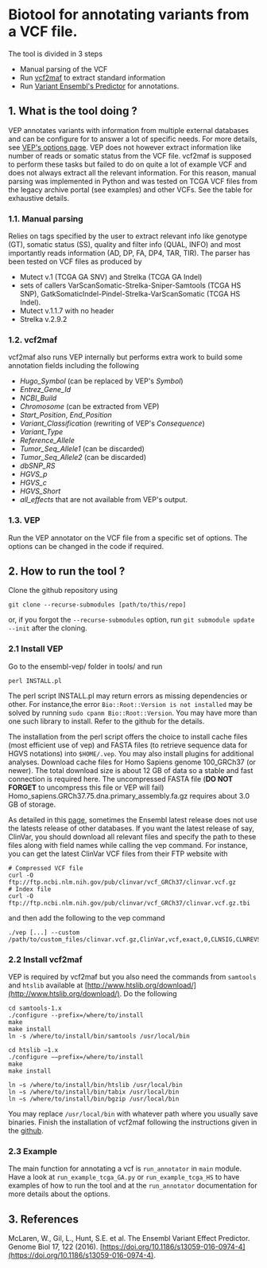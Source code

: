 # Biotool for annotating variants from a VCF file.

The tool is divided in 3 steps
- Manual parsing of the VCF
- Run [vcf2maf](https://github.com/mskcc/vcf2maf) to extract standard information 
- Run [Variant Ensembl's Predictor](https://www.ensembl.org/info/docs/tools/vep/index.html) for annotations. 

## 1. What is the tool doing ?

VEP annotates variants with information from multiple external databases and can be configure for to answer a lot of
specific needs. For more details, see [VEP's options
page](https://www.ensembl.org/info/docs/tools/vep/script/vep_options.html). VEP does not however extract information
like number of reads or somatic status from the VCF file. vcf2maf is supposed to perform these tasks but failed to do on
quite a lot of example VCF and does not always extract all the relevant information. For this reason, manual parsing was
implemented in Python and was tested on TCGA VCF files from the legacy archive portal (see examples) and other VCFs. See
the table for exhaustive details.

### 1.1. Manual parsing

Relies on tags specified by the user to extract relevant info like genotype (GT), somatic status (SS), quality and
filter info (QUAL, INFO) and most importantly reads information (AD, DP, FA, DP4, TAR, TIR). The parser has been tested
on VCF files as produced by
- Mutect v.1 (TCGA GA SNV) and Strelka (TCGA GA Indel)
- sets of callers VarScanSomatic-Strelka-Sniper-Samtools (TCGA HS SNP), GatkSomaticIndel-Pindel-Strelka-VarScanSomatic
  (TCGA HS Indel).
- Mutect v.1.1.7 with no header
- Strelka v.2.9.2

### 1.2. vcf2maf

vcf2maf also runs VEP internally but performs extra work to build some annotation fields including the following
- *Hugo_Symbol* (can be replaced by VEP's *Symbol*)
- *Entrez_Gene_Id*
- *NCBI_Build*
- *Chromosome* (can be extracted from VEP)
- *Start_Position*, *End_Position*
- *Variant_Classification* (rewriting of VEP's *Consequence*)
- *Variant_Type*
- *Reference_Allele*
- *Tumor_Seq_Allele1* (can be discarded)
- *Tumor_Seq_Allele2* (can be discarded)
- *dbSNP_RS*
- *HGVS_p*
- *HGVS_c*
- *HGVS_Short*
- *all_effects*
that are not available from VEP's output.

### 1.3. VEP

Run the VEP annotator on the VCF file from a specific set of options. The options can be changed in the code if required.

## 2. How to run the tool ?

Clone the github repository using

```
git clone --recurse-submodules [path/to/this/repo]
```

or, if you forgot the `--recurse-submodules` option, run `git submodule update --init` after the cloning.

### 2.1 Install VEP

Go to the ensembl-vep/ folder in tools/ and run

```
perl INSTALL.pl
```

The perl script INSTALL.pl may return errors as missing dependencies or other. For instance,the error
`Bio::Root::Version is not installed` may be solved by running `sudo cpanm Bio::Root::Version`. You may have more than
one such library to install. Refer to the github for the details.

The installation from the perl script offers the choice to install cache files (most efficient use of vep) and FASTA
files (to retrieve sequence data for HGVS notations) into `$HOME/.vep`. You may also install plugins for additional
analyses. Download cache files for Homo Sapiens genome 100_GRCh37 (or newer). The total download size is about 12 GB of
data so a stable and fast connection is required here. The uncompressed FASTA file (**DO NOT FORGET** to uncompress this
file or VEP will fail) Homo_sapiens.GRCh37.75.dna.primary_assembly.fa.gz requires about 3.0 GB of storage.

As detailed in this [page](https://m.ensembl.org/info/docs/tools/vep/script/vep_custom.html), sometimes the Ensembl
latest release does not use the latests release of other databases. If you want the latest release of say, ClinVar, you
should download all relevant files and specify the path to these files along with field names while calling the vep
command. For instance, you can get the latest ClinVar VCF files from their FTP website with

```
# Compressed VCF file
curl -O ftp://ftp.ncbi.nlm.nih.gov/pub/clinvar/vcf_GRCh37/clinvar.vcf.gz
# Index file
curl -O ftp://ftp.ncbi.nlm.nih.gov/pub/clinvar/vcf_GRCh37/clinvar.vcf.gz.tbi
````

and then add the following to the vep command

```
./vep [...] --custom /path/to/custom_files/clinvar.vcf.gz,ClinVar,vcf,exact,0,CLNSIG,CLNREVSTAT,CLNDN
```

### 2.2 Install vcf2maf

VEP is required by vcf2maf but you also need the commands from `samtools` and `htslib` available at
[http://www.htslib.org/download/](http://www.htslib.org/download/). Do the following

```
cd samtools-1.x
./configure --prefix=/where/to/install
make
make install
ln -s /where/to/install/bin/samtools /usr/local/bin

cd htslib −1.x
./configure −−prefix=/where/to/install
make
make install

ln −s /where/to/install/bin/htslib /usr/local/bin 
ln −s /where/to/install/bin/tabix /usr/local/bin
ln −s /where/to/install/bin/bgzip /usr/local/bin
```

You may replace `/usr/local/bin` with whatever path where you usually save binaries. Finish the installation of vcf2maf
following the instructions given in the [github](https://github.com/mskcc/vcf2maf).

### 2.3 Example

The main function for annotating a vcf is `run_annotator` in `main` module. Have a look at `run_example_tcga_GA.py` or
`run_example_tcga_HS` to have examples of how to run the tool and at the `run_annotator` documentation for more details
about the options.

## 3. References

McLaren, W., Gil, L., Hunt, S.E. et al. The Ensembl Variant Effect Predictor. Genome Biol 17, 122 (2016).
[https://doi.org/10.1186/s13059-016-0974-4](https://doi.org/10.1186/s13059-016-0974-4).
